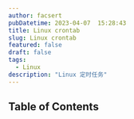 ```yaml
---
author: facsert
pubDatetime: 2023-04-07  15:28:43
title: Linux crontab
slug: Linux crontab
featured: false
draft: false
tags:
  - Linux
description: "Linux 定时任务"
---
```


## Table of Contents
